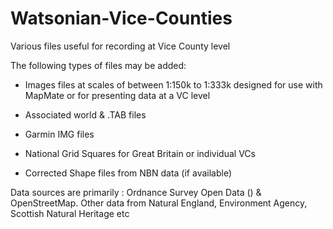 # Watsonian-Vice-Counties
Various files useful for recording at Vice County level

The following types of files may be added:

* Images files at scales of between 1:150k to 1:333k designed for use with MapMate or for presenting data at a VC level
* Associated world & .TAB files

* Garmin IMG files 

* National Grid Squares for Great Britain or individual VCs
* Corrected Shape files from NBN data (if available)

Data sources are primarily : Ordnance Survey Open Data () & OpenStreetMap. Other data from Natural England, Environment Agency, Scottish Natural Heritage etc

